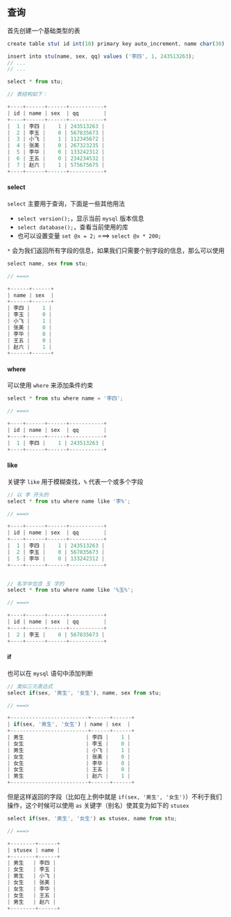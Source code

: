 ## 查询

首先创建一个基础类型的表

```js
create table stu( id int(10) primary key auto_increment, name char(30) not null, sex tinyint(1) default 0, qq varchar(255)) default character set utf8 engine myisam;

insert into stu(name, sex, qq) values ('李四', 1, 243513263);
// ...
// ...

select * from stu; 

// 表结构如下：

+----+------+------+-----------+
| id | name | sex  | qq        |
+----+------+------+-----------+
|  1 | 李四 |    1 | 243513263 |
|  2 | 李玉 |    0 | 567835673 |
|  3 | 小飞 |    1 | 112345672 |
|  4 | 张美 |    0 | 267323235 |
|  5 | 李华 |    0 | 133242312 |
|  6 | 王五 |    0 | 234234532 |
|  7 | 赵六 |    1 | 575675675 |
+----+------+------+-----------+
```

#### select

`select` 主要用于查询，下面是一些其他用法

* `select version();`，显示当前 `mysql` 版本信息
* `select database();`，查看当前使用的库
* 也可以设置变量 `set @x = 2;` ===> `select @x * 200;`

`*` 会为我们返回所有字段的信息，如果我们只需要个别字段的信息，那么可以使用

```js
select name, sex from stu;

// ===>

+------+------+
| name | sex  |
+------+------+
| 李四 |    1 |
| 李玉 |    0 |
| 小飞 |    1 |
| 张美 |    0 |
| 李华 |    0 |
| 王五 |    0 |
| 赵六 |    1 |
+------+------+
```

#### where

可以使用 `where` 来添加条件约束

```js
select * from stu where name = '李四';

// ===>

+----+------+------+-----------+
| id | name | sex  | qq        |
+----+------+------+-----------+
|  1 | 李四 |    1 | 243513263 |
+----+------+------+-----------+
```

#### like

关键字 `like` 用于模糊查找，`%` 代表一个或多个字段

```js
// 以 李 开头的
select * from stu where name like '李%';

// ===>

+----+------+------+-----------+
| id | name | sex  | qq        |
+----+------+------+-----------+
|  1 | 李四 |    1 | 243513263 |
|  2 | 李玉 |    0 | 567835673 |
|  5 | 李华 |    0 | 133242312 |
+----+------+------+-----------+


// 名字中包含 玉 字的
select * from stu where name like '%玉%';

// ===>

+----+------+------+-----------+
| id | name | sex  | qq        |
+----+------+------+-----------+
|  2 | 李玉 |    0 | 567835673 |
+----+------+------+-----------+
```

#### if

也可以在 `mysql` 语句中添加判断

```js
// 类似三元表达式
select if(sex, '男生', '女生'), name, sex from stu;

// ===>

+-------------------------+------+------+
| if(sex, '男生', '女生') | name | sex  |
+-------------------------+------+------+
| 男生                    | 李四 |    1 |
| 女生                    | 李玉 |    0 |
| 男生                    | 小飞 |    1 |
| 女生                    | 张美 |    0 |
| 女生                    | 李华 |    0 |
| 女生                    | 王五 |    0 |
| 男生                    | 赵六 |    1 |
+-------------------------+------+------+
```

但是这样返回的字段（比如在上例中就是 `if(sex, '男生', '女生')`）不利于我们操作，这个时候可以使用 `as` 关键字（别名）使其变为如下的 `stusex`

```js
select if(sex, '男生', '女生') as stusex, name from stu;

// ===>

+--------+------+
| stusex | name |
+--------+------+
| 男生   | 李四 |
| 女生   | 李玉 |
| 男生   | 小飞 |
| 女生   | 张美 |
| 女生   | 李华 |
| 女生   | 王五 |
| 男生   | 赵六 |
+--------+------+
```